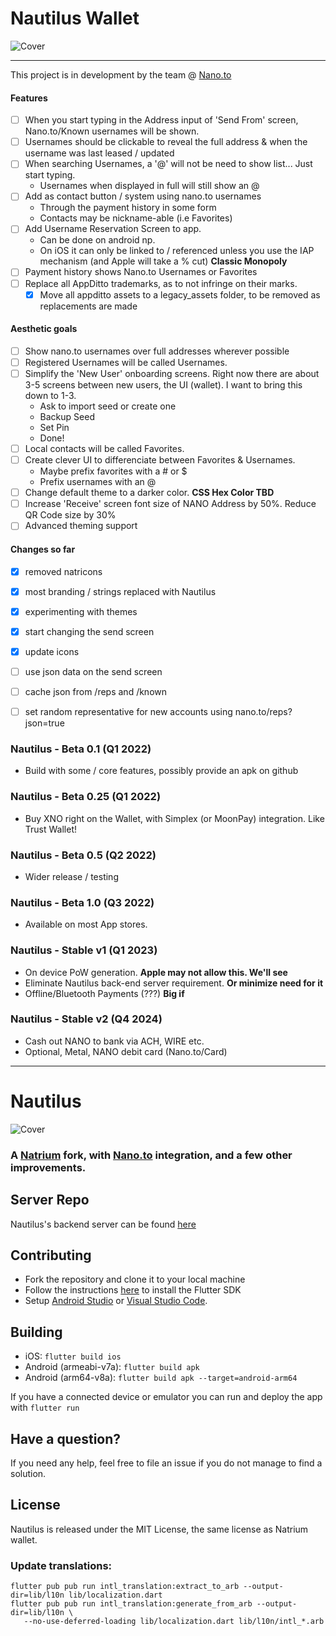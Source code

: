 # Nautilus Wallet

![Cover](https://raw.githubusercontent.com/fwd/nautilus/master/.github/banner.png)

---

This project is in development by the team @ [Nano.to](https://nano.to/development)


#### Features

- [ ] When you start typing in the Address input of 'Send From' screen, Nano.to/Known usernames will be shown.
- [ ] Usernames should be clickable to reveal the full address & when the username was last leased / updated
- [ ] When searching Usernames, a '@' will not be need to show list... Just start typing.
   - Usernames when displayed in full will still show an @
- [ ] Add as contact button / system using nano.to usernames
   - Through the payment history in some form
   - Contacts may be nickname-able (i.e Favorites)
- [ ] Add Username Reservation Screen to app.
   - Can be done on android np.
   - On iOS it can only be linked to / referenced unless you use the IAP mechanism (and Apple will take a % cut) **Classic Monopoly**
- [ ] Payment history shows Nano.to Usernames or Favorites
- [ ] Replace all AppDitto trademarks, as to not infringe on their marks. 
   - [x] Move all appditto assets to a legacy_assets folder, to be removed as replacements are made

#### Aesthetic goals
- [ ] Show nano.to usernames over full addresses wherever possible
- [ ] Registered Usernames will be called Usernames. 
- [ ] Simplify the 'New User' onboarding screens. Right now there are about 3-5 screens between new users, the UI (wallet). I want to bring this down to 1-3. 
   - Ask to import seed or create one
   - Backup Seed
   - Set Pin
   - Done!
- [ ] Local contacts will be called Favorites.
- [ ] Create clever UI to differenciate between Favorites & Usernames.
   - Maybe prefix favorites with a # or $
   - Prefix usernames with an @
- [ ] Change default theme to a darker color. **CSS Hex Color TBD**
- [ ] Increase 'Receive' screen font size of NANO Address by 50%. Reduce QR Code size by 30%
- [ ] Advanced theming support

#### Changes so far
- [x] removed natricons
- [x] most branding / strings replaced with Nautilus
- [x] experimenting with themes
- [x] start changing the send screen
- [x] update icons
- [ ] use json data on the send screen
- [ ] cache json from /reps and /known
- [ ] set random representative for new accounts using nano.to/reps?json=true



### Nautilus - Beta 0.1 (Q1 2022)

- Build with some / core features, possibly provide an apk on github

### Nautilus - Beta 0.25 (Q1 2022)

- Buy XNO right on the Wallet, with Simplex (or MoonPay) integration. Like Trust Wallet!

### Nautilus - Beta 0.5 (Q2 2022)

- Wider release / testing

### Nautilus - Beta 1.0 (Q3 2022)

- Available on most App stores.

### Nautilus - Stable v1 (Q1 2023)

- On device PoW generation. **Apple may not allow this. We'll see**
- Eliminate Nautilus back-end server requirement. **Or minimize need for it**
- Offline/Bluetooth Payments (???) **Big if**

### Nautilus - Stable v2 (Q4 2024)

- Cash out NANO to bank via ACH, WIRE etc. 
- Optional, Metal, NANO debit card (Nano.to/Card) 

---

# Nautilus

![Cover](https://raw.githubusercontent.com/fwd/nautilus/master/.github/banner.png)

### A [Natrium](https://github.com/appditto/natrium_wallet_flutter) fork, with [Nano.to](https://github.com/formsend/nano) integration, and a few other improvements.

## Server Repo

Nautilus's backend server can be found [here](https://github.com/fwd/nautilus-server)

## Contributing

* Fork the repository and clone it to your local machine
* Follow the instructions [here](https://flutter.io/docs/get-started/install) to install the Flutter SDK
* Setup [Android Studio](https://flutter.io/docs/development/tools/android-studio) or [Visual Studio Code](https://flutter.io/docs/development/tools/vs-code).

## Building

* iOS: `flutter build ios`
* Android (armeabi-v7a): `flutter build apk`
* Android (arm64-v8a): `flutter build apk --target=android-arm64`

If you have a connected device or emulator you can run and deploy the app with `flutter run`

## Have a question?

If you need any help, feel free to file an issue if you do not manage to find a solution.

## License

Nautilus is released under the MIT License, the same license as Natrium wallet.

### Update translations:

```
flutter pub pub run intl_translation:extract_to_arb --output-dir=lib/l10n lib/localization.dart
flutter pub pub run intl_translation:generate_from_arb --output-dir=lib/l10n \
   --no-use-deferred-loading lib/localization.dart lib/l10n/intl_*.arb
```

